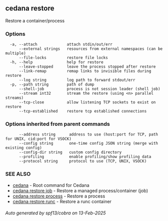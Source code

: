 ## cedana restore

Restore a container/process

### Options

```
  -a, --attach             attach stdin/out/err
      --external strings   resources from external namespaces (can be multiple)
      --file-locks         restore file locks
  -h, --help               help for restore
      --leave-stopped      leave the process stopped after restore
      --link-remap         remap links to invisible files during restore
      --log string         log path to forward stdout/err
  -p, --path string        path of dump
      --shell-job          process is not session leader (shell job)
      --stream int32       stream the restore (using <n> parallel streams)
      --tcp-close          allow listening TCP sockets to exist on restore
      --tcp-established    restore tcp established connections
```

### Options inherited from parent commands

```
      --address string      address to use (host:port for TCP, path for UNIX, cid:port for VSOCK)
      --config string       one-time config JSON string (merge with existing config)
      --config-dir string   custom config directory
      --profiling           enable profiling/show profiling data
      --protocol string     protocol to use (TCP, UNIX, VSOCK)
```

### SEE ALSO

* [cedana](cedana.md)	 - Root command for Cedana
* [cedana restore job](cedana_restore_job.md)	 - Restore a managed process/container (job)
* [cedana restore process](cedana_restore_process.md)	 - Restore a process
* [cedana restore runc](cedana_restore_runc.md)	 - Restore a runc container

###### Auto generated by spf13/cobra on 13-Feb-2025
